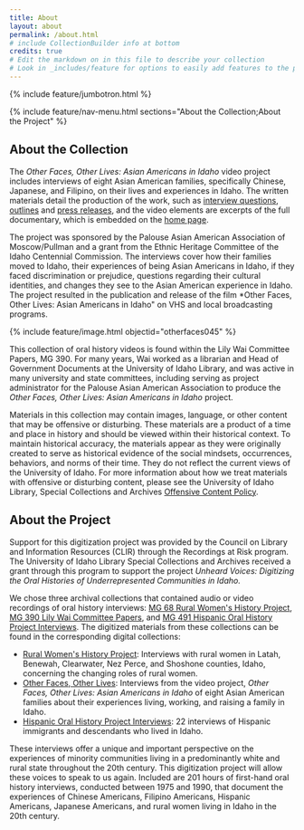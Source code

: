 ```yaml
---
title: About
layout: about
permalink: /about.html
# include CollectionBuilder info at bottom
credits: true
# Edit the markdown on in this file to describe your collection
# Look in _includes/feature for options to easily add features to the page
---
```


{% include feature/jumbotron.html %} 

{% include feature/nav-menu.html sections="About the Collection;About the Project" %}

## About the Collection

The *Other Faces, Other Lives: Asian Americans in Idaho* video project includes interviews of eight Asian American families, specifically Chinese, Japanese, and Filipino, on their lives and experiences in Idaho. The written materials detail the production of the work, such as <a href="/digital/otherfaces/items/otherfaces051.html">interview questions</a>, <a href="/digital/otherfaces/items/otherfaces049.html">outlines</a> and <a href="/digital/otherfaces/items/otherfaces042.html">press releases</a>, and the video elements are excerpts of the full documentary, which is embedded on the <a href="/digital/otherfaces/#maincontent">home page</a>. 

The project was sponsored by the Palouse Asian American Association of Moscow/Pullman and a grant from the Ethnic Heritage Committee of the Idaho Centennial Commission. The interviews cover how their families moved to Idaho, their experiences of being Asian Americans in Idaho, if they faced discrimination or prejudice, questions regarding their cultural identities, and changes they see to the Asian American experience in Idaho. The project resulted in the publication and release of the film *Other Faces, Other Lives: Asian Americans in Idaho" on VHS and local broadcasting programs. 

{% include feature/image.html objectid="otherfaces045" %}

This collection of oral history videos is found within the Lily Wai Committee Papers, MG 390. For many years, Wai worked as a librarian and Head of Government Documents at the University of Idaho Library, and was active in many university and state committees, including serving as project administrator for the Palouse Asian American Association to produce the *Other Faces, Other Lives: Asian Americans in Idaho* project. 

Materials in this collection may contain images, language, or other content that may be offensive or disturbing. These materials are a product of a time and place in history and should be viewed within their historical context. To maintain historical accuracy, the materials appear as they were originally created to serve as historical evidence of the social mindsets, occurrences, behaviors, and norms of their time. They do not reflect the current views of the University of Idaho. For more information about how we treat materials with offensive or disturbing content, please see the University of Idaho Library, Special Collections and Archives [Offensive Content Policy](https://www.lib.uidaho.edu/special-collections/policies.html#offensive-material-in-archival-collections).

## About the Project

Support for this digitization project was provided by the Council on Library and Information Resources (CLIR) through the Recordings at Risk program. The University of Idaho Library Special Collections and Archives received a grant through this program to support the project *Unheard Voices: Digitizing the Oral Histories of Underrepresented Communities in Idaho.* 

We chose three archival collections that contained audio or video recordings of oral history interviews: [MG 68 Rural Women's History Project](https://archiveswest.orbiscascade.org/ark:/80444/xv42414/), [MG 390 Lily Wai Committee Papers](https://archiveswest.orbiscascade.org/ark:/80444/xv54043/), and [MG 491 Hispanic Oral History Project Interviews](https://archiveswest.orbiscascade.org/ark:/80444/xv327325/). The digitized materials from these collections can be found in the corresponding digital collections: 

- [Rural Women's History Project](https://www.lib.uidaho.edu/digital/rwhp/): Interviews with rural women in Latah, Benewah, Clearwater, Nez Perce, and Shoshone counties, Idaho, concerning the changing roles of rural women.
- [Other Faces, Other Lives](https://www.lib.uidaho.edu/digital/otherfaces/): Interviews from the video project, *Other Faces, Other Lives: Asian Americans in Idaho* of eight 
Asian American families about their experiences living, working, and raising a family in Idaho.
- [Hispanic Oral History Project Interviews](https://www.lib.uidaho.edu/digital/hohp/): 22 interviews of Hispanic immigrants and descendants who lived in Idaho.

These interviews offer a unique and important perspective on the experiences of minority communities living in a predominantly white and rural state throughout the 20th century. This digitization project will allow these voices to speak to us again. Included are 201 hours of first-hand oral history interviews, conducted between 1975 and 1990, that document the experiences of Chinese Americans, Filipino Americans, Hispanic Americans, Japanese Americans, and rural women living in Idaho in the 20th century. 